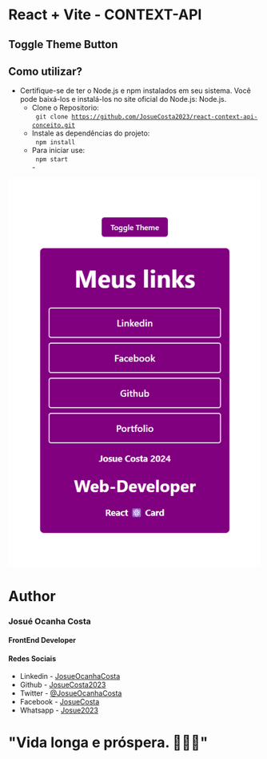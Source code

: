 # React + Vite - CONTEXT-API
## Toggle Theme Button
## Como utilizar?
* Certifique-se de ter o Node.js e npm instalados em seu sistema. Você pode baixá-los e instalá-los no site oficial do Node.js: Node.js.
    * Clone o Repositorio: <br> 
        <code>
        git clone https://github.com/JosueCosta2023/react-context-api-conceito.git
        </code>
    * Instale as dependências do projeto: <br>
        <code>
        npm install
        </code>
    * Para iniciar use: <br>
        <code>
        npm start
        </code> <br>-<br>

 ![Desktop](./public/react%20toggler.gif)

 # Author
### Josué Ocanha Costa
#### FrontEnd Developer
#### Redes Sociais

- Linkedin - [JosueOcanhaCosta](https://www.linkedin.com/in/josue-ocanha-costa/)
- Github - [JosueCosta2023](https://github.com/JosueCosta2023)
- Twitter - [@JosueOcanhaCosta](https://twitter.com/josue_ocanha)
- Facebook - [JosueCosta](https://www.facebook.com/JosueOcanhaCosta2023)
- Whatsapp - [Josue2023](https://wa.me/5565996408371?text=Ol%C3%A1%2C+encontrei+seu+whatsapp+no+Github.+Gostaria+de+falar+sobre+seus+projetos.)

# "Vida longa e próspera. 🖖🖖🖖"